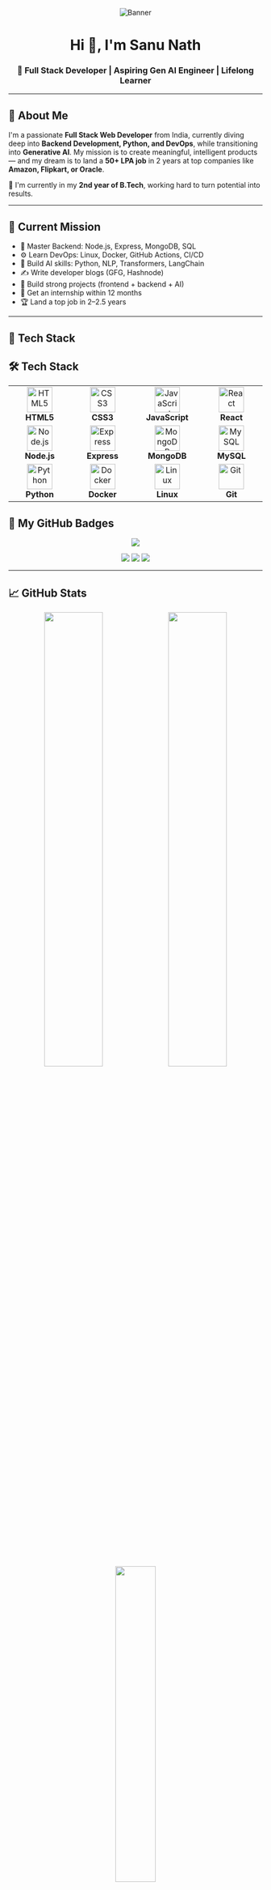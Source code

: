 
<!-- Cover Image -->
<p align="center">
  <img src="https://raw.githubusercontent.com/your-username/your-username/main/banner.png" alt="Banner" />
</p>

<h1 align="center">Hi 👋, I'm Sanu Nath</h1>
<h3 align="center">🚀 Full Stack Developer | Aspiring Gen AI Engineer | Lifelong Learner</h3>

---

## 🧭 About Me

I'm a passionate **Full Stack Web Developer** from India, currently diving deep into **Backend Development, Python, and DevOps**, while transitioning into **Generative AI**. My mission is to create meaningful, intelligent products — and my dream is to land a **50+ LPA job** in 2 years at top companies like **Amazon, Flipkart, or Oracle**.

💼 I'm currently in my **2nd year of B.Tech**, working hard to turn potential into results.

---

## 🎯 Current Mission

- 🚀 Master Backend: Node.js, Express, MongoDB, SQL
- ⚙️ Learn DevOps: Linux, Docker, GitHub Actions, CI/CD
- 🧠 Build AI skills: Python, NLP, Transformers, LangChain
- ✍️ Write developer blogs (GFG, Hashnode)
- 🧪 Build strong projects (frontend + backend + AI)
- 🎯 Get an internship within 12 months
- 🏆 Land a top job in 2–2.5 years

---

## 🧰 Tech Stack

 
## 🛠 Tech Stack

<table>
  <tr>
    <td align="center" width="130">
      <img src="https://cdn.jsdelivr.net/gh/devicons/devicon/icons/html5/html5-original.svg" width="50" height="50" alt="HTML5" /><br />
      <strong>HTML5</strong>
    </td>
    <td align="center" width="130">
      <img src="https://cdn.jsdelivr.net/gh/devicons/devicon/icons/css3/css3-original.svg" width="50" height="50" alt="CSS3" /><br />
      <strong>CSS3</strong>
    </td>
    <td align="center" width="130">
      <img src="https://cdn.jsdelivr.net/gh/devicons/devicon/icons/javascript/javascript-original.svg" width="50" height="50" alt="JavaScript" /><br />
      <strong>JavaScript</strong>
    </td>
    <td align="center" width="130">
      <img src="https://cdn.jsdelivr.net/gh/devicons/devicon/icons/react/react-original.svg" width="50" height="50" alt="React" /><br />
      <strong>React</strong>
    </td>
  </tr>

  <tr>
    <td align="center" width="130">
      <img src="https://cdn.jsdelivr.net/gh/devicons/devicon/icons/nodejs/nodejs-original.svg" width="50" height="50" alt="Node.js" /><br />
      <strong>Node.js</strong>
    </td>
    <td align="center" width="130">
      <img src="https://cdn.jsdelivr.net/gh/devicons/devicon/icons/express/express-original.svg" width="50" height="50" alt="Express" /><br />
      <strong>Express</strong>
    </td>
    <td align="center" width="130">
      <img src="https://cdn.jsdelivr.net/gh/devicons/devicon/icons/mongodb/mongodb-original.svg" width="50" height="50" alt="MongoDB" /><br />
      <strong>MongoDB</strong>
    </td>
    <td align="center" width="130">
      <img src="https://cdn.jsdelivr.net/gh/devicons/devicon/icons/mysql/mysql-original.svg" width="50" height="50" alt="MySQL" /><br />
      <strong>MySQL</strong>
    </td>
  </tr>

  <tr>
    <td align="center" width="130">
      <img src="https://cdn.jsdelivr.net/gh/devicons/devicon/icons/python/python-original.svg" width="50" height="50" alt="Python" /><br />
      <strong>Python</strong>
    </td>
    <td align="center" width="130">
      <img src="https://cdn.jsdelivr.net/gh/devicons/devicon/icons/docker/docker-original.svg" width="50" height="50" alt="Docker" /><br />
      <strong>Docker</strong>
    </td>
    <td align="center" width="130">
      <img src="https://cdn.jsdelivr.net/gh/devicons/devicon/icons/linux/linux-original.svg" width="50" height="50" alt="Linux" /><br />
      <strong>Linux</strong>
    </td>
    <td align="center" width="130">
      <img src="https://cdn.jsdelivr.net/gh/devicons/devicon/icons/git/git-original.svg" width="50" height="50" alt="Git" /><br />
      <strong>Git</strong>
    </td>
  </tr>
</table>


## 🏅 My GitHub Badges

<p align="center">
  <img src="https://github-profile-trophy.vercel.app/?username=subhankar235&theme=algolia&no-bg=true&margin-w=10" />
</p>

<p align="center">
  <img src="https://img.shields.io/github/followers/your-username?label=Followers&style=social" />
  <img src="https://img.shields.io/github/stars/your-username?style=social" />
  <img src="https://img.shields.io/github/contributions/your-username/month?color=green" />
</p>

---

## 📈 GitHub Stats

<p align="center">
  <img width="48%" src="https://github-readme-stats.vercel.app/api?username=subhankar235&show_icons=true&theme=react&hide_border=true" />
  <img width="48%" src="https://github-readme-streak-stats.herokuapp.com/?user=subhankar235theme=react&hide_border=true" />
</p>

<p align="center">
  <img width="40%" src="https://github-readme-stats.vercel.app/api/top-langs/?username=subhankar235&layout=compact&theme=react" />
</p>

---

## 📝 Latest Blogs

- ✅ [Do You Really Need Context API in React? (vs Props)](https://your-blog-link.com)
- 🎨 [CSS Flexbox Made Easy with Real-World Examples](#)
- 🔍 [Data Structures You Must Know for Interviews](#)
- 🧠 [How I Plan to Land a 50 LPA Job in 2 Years](#)

---

## 🏗️ Featured Projects

| Project | Description | Tech Stack |
|--------|-------------|------------|
| **DevBlog Platform** | Developer blogging platform with markdown, login, editor | React, MongoDB, Node.js |
| **AI Image Generator** | Create AI images from prompts using OpenAI API | Python, Flask, HuggingFace |
| **Snake Game** | Classic game using JavaScript Canvas | HTML, CSS, JavaScript |
| **Portfolio Website** | Clean personal portfolio hosted on GitHub Pages | React, TailwindCSS |

---

## 📫 Let’s Connect

- 🔗 [Portfolio](https://your-portfolio-link.com)
- 💼 [LinkedIn](https://linkedin.com/in/yourusername)
- 📷 [Instagram](https://instagram.com/yourusername)
- 🐦 [Twitter / X](https://twitter.com/yourusername)
- 👨‍💻 [LeetCode](https://leetcode.com/yourusername)
- 💡 [GeeksforGeeks](https://auth.geeksforgeeks.org/user/yourusername)
- 📓 [Hashnode Blog](https://hashnode.com/@yourusername)
- 📝 [Medium](https://medium.com/@yourusername)

---

## ❤️ Support My Journey

If you find my work helpful, please consider starring 🌟 my repositories and sharing them. Every bit of support means a lot to me!

```bash
git clone https://github.com/your-username/your-username
